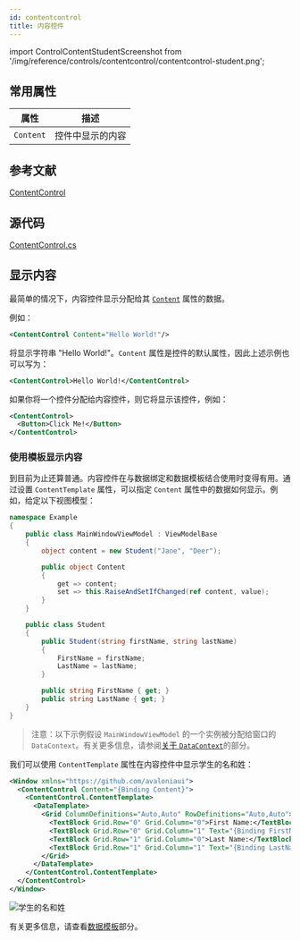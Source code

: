 ```yaml
---
id: contentcontrol
title: 内容控件
---
```


import ControlContentStudentScreenshot from '/img/reference/controls/contentcontrol/contentcontrol-student.png';

## 常用属性

| 属性      | 描述                   |
| --------- | ---------------------- |
| `Content` | 控件中显示的内容       |

## 参考文献

[ContentControl](http://reference.avaloniaui.net/api/Avalonia.Controls/ContentControl/)

## 源代码

[ContentControl.cs](https://github.com/AvaloniaUI/Avalonia/blob/master/src/Avalonia.Controls/ContentControl.cs)

## 显示内容

最简单的情况下，内容控件显示分配给其 [`Content`](http://reference.avaloniaui.net/api/Avalonia.Controls/ContentControl/4B02A756) 属性的数据。

例如：

```xml
<ContentControl Content="Hello World!"/>
```

将显示字符串 "Hello World!"。`Content` 属性是控件的默认属性，因此上述示例也可以写为：

```xml
<ContentControl>Hello World!</ContentControl>
```

如果你将一个控件分配给内容控件，则它将显示该控件，例如：

```xml
<ContentControl>
  <Button>Click Me!</Button>
</ContentControl>
```

### 使用模板显示内容

到目前为止还算普通。内容控件在与数据绑定和数据模板结合使用时变得有用。通过设置 `ContentTemplate` 属性，可以指定 `Content` 属性中的数据如何显示。例如，给定以下视图模型：

```csharp
namespace Example
{
    public class MainWindowViewModel : ViewModelBase
    {
        object content = new Student("Jane", "Deer");

        public object Content
        {
            get => content;
            set => this.RaiseAndSetIfChanged(ref content, value);
        }
    }

    public class Student
    {
        public Student(string firstName, string lastName)
        {
            FirstName = firstName;
            LastName = lastName;
        }

        public string FirstName { get; }
        public string LastName { get; }
    }
}
```

> 注意：以下示例假设 `MainWindowViewModel` 的一个实例被分配给窗口的 `DataContext`。有关更多信息，请参阅[关于 `DataContext`](../../basics/data/data-binding/data-context)的部分。

我们可以使用 `ContentTemplate` 属性在内容控件中显示学生的名和姓：

```xml
<Window xmlns="https://github.com/avaloniaui">
  <ContentControl Content="{Binding Content}">
    <ContentControl.ContentTemplate>
      <DataTemplate>
        <Grid ColumnDefinitions="Auto,Auto" RowDefinitions="Auto,Auto">
          <TextBlock Grid.Row="0" Grid.Column="0">First Name:</TextBlock>
          <TextBlock Grid.Row="0" Grid.Column="1" Text="{Binding FirstName}"/>
          <TextBlock Grid.Row="1" Grid.Column="0">Last Name:</TextBlock>
          <TextBlock Grid.Row="1" Grid.Column="1" Text="{Binding LastName}"/>
        </Grid>
      </DataTemplate>
    </ContentControl.ContentTemplate>
  </ContentControl>
</Window>
```

<img className="center" src={ControlContentStudentScreenshot} alt="学生的名和姓" />

有关更多信息，请查看[数据模板](../../basics/data/data-templates.md)部分。
